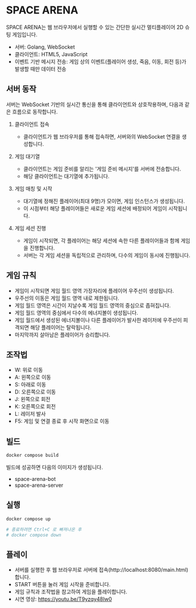 # SPACE ARENA
SPACE ARENA는 웹 브라우저에서 실행할 수 있는 간단한 실시간 멀티플레이어 2D 슈팅 게임입니다.
- 서버: Golang, WebSocket
- 클라이언트: HTML5, JavaScript
- 이벤트 기반 메시지 전송: 게임 상의 이벤트(플레이어 생성, 죽음, 이동, 회전 등)가 발생할 때만 데이터 전송

## 서버 동작
서버는 WebSocket 기반의 실시간 통신을 통해 클라이언트와 상호작용하며, 다음과 같은 흐름으로 동작합니다.

1. 클라이언트 접속
    - 클라이언트가 웹 브라우저를 통해 접속하면, 서버와의 WebSocket 연결을 생성합니다.

2. 게임 대기열
    - 클라이언트는 게임 준비를 알리는 '게임 준비 메시지'를 서버에 전송합니다.
    - 해당 클라이언트는 대기열에 추가됩니다.

3. 게임 매칭 및 시작
    - 대기열에 정해진 플레이어(최대 9명)가 모이면, 게임 인스턴스가 생성됩니다.
    - 이 시점부터 해당 플레이어들은 새로운 게임 세션에 배정되어 게임이 시작됩니다.

4. 게임 세션 진행
    - 게임이 시작되면, 각 플레이어는 해당 세션에 속한 다른 플레이어들과 함께 게임을 진행합니다.
    - 서버는 각 게임 세션을 독립적으로 관리하며, 다수의 게임이 동시에 진행됩니다.

## 게임 규칙
- 게임이 시작되면 게임 월드 영역 가장자리에 플레이어 우주선이 생성됩니다.
- 우주선의 이동은 게임 월드 영역 내로 제한됩니다.
- 게임 월드 영역은 시간이 지날수록 게임 월드 영역의 중심으로 좁혀집니다.
- 게임 월드 영역의 중심에서 다수의 에너지볼이 생성됩니다.
- 게임 월드에서 생성된 에너지볼이나 다른 플레이어가 발사한 레이저에 우주선이 피격되면 해당 플레이어는 탈락됩니다.
- 마지막까지 살아남은 플레이어가 승리합니다.

## 조작법
- W: 위로 이동
- A: 왼쪽으로 이동
- S: 아래로 이동
- D: 오른쪽으로 이동
- J: 왼쪽으로 회전
- K: 오른쪽으로 회전
- L: 레이저 발사
- F5: 게임 및 연결 종료 후 시작 화면으로 이동

## 빌드
```bash
docker compose build
```
빌드에 성공하면 다음의 이미지가 생성됩니다.
- space-arena-bot
- space-arena-server

## 실행
```bash
docker compose up

# 종료하려면 Ctrl+C 로 빠져나온 후
# docker compose down
```

## 플레이
- 서버를 실행한 후 웹 브라우저로 서버에 접속(http://localhost:8080/main.html) 합니다. 
- START 버튼을 눌러 게임 시작을 준비합니다.
- 게임 규칙과 조작법을 참고하여 게임을 플레이합니다.
- 시연 영상: https://youtu.be/T9yzqy48Iw0
